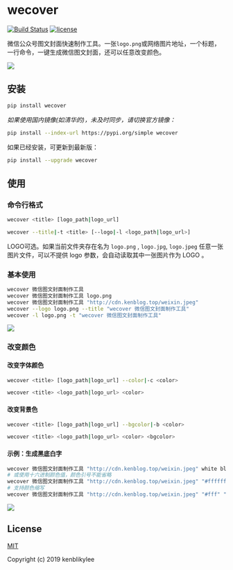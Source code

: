 # wecover

[![Build Status](https://travis-ci.org/kenblikylee/wecover.svg?branch=master)](https://travis-ci.org/kenblikylee/wecover)
[![license](https://img.shields.io/github/license/kenblikylee/wecover)](https://github.com/kenblikylee/wecover/blob/master/LICENSE)

微信公众号图文封面快速制作工具。一张`logo.png`或网络图片地址，一个标题，一行命令，一键生成微信图文封面，还可以任意改变颜色。

![](http://cdn.kenblog.top/wecover_example.png)

## 安装

``` sh
pip install wecover
```

*如果使用国内镜像(如清华的)，未及时同步，请切换官方镜像：*

``` sh
pip install --index-url https://pypi.org/simple wecover
```

如果已经安装，可更新到最新版：

``` sh
pip install --upgrade wecover
```

## 使用

### 命令行格式

``` sh
wecover <title> [logo_path|logo_url]

wecover --title|-t <title> [--logo|-l <logo_path|logo_url>]
```

LOGO可选。如果当前文件夹存在名为 `logo.png` , `logo.jpg`, `logo.jpeg` 任意一张图片文件，可以不提供 logo 参数，会自动读取其中一张图片作为 LOGO 。

### 基本使用

``` sh
wecover 微信图文封面制作工具
wecover 微信图文封面制作工具 logo.png
wecover 微信图文封面制作工具 "http://cdn.kenblog.top/weixin.jpeg"
wecover --logo logo.png --title "wecover 微信图文封面制作工具"
wecover -l logo.png -t "wecover 微信图文封面制作工具"
```

![](http://cdn.kenblog.top/wecover1.jpg)

### 改变颜色

#### 改变字体颜色

``` sh
wecover <title> [logo_path|logo_url] --color|-c <color>

wecover <title> <logo_path|logo_url> <color>
```

#### 改变背景色

``` sh
wecover <title> [logo_path|logo_url] --bgcolor|-b <color>

wecover <title> <logo_path|logo_url> <color> <bgcolor>
```

#### 示例：生成黑底白字

``` sh
wecover 微信图文封面制作工具 "http://cdn.kenblog.top/weixin.jpeg" white black
# 或使用十六进制颜色值，颜色引号不能省略
wecover 微信图文封面制作工具 "http://cdn.kenblog.top/weixin.jpeg" "#ffffff" "#000000"
# 支持颜色缩写
wecover 微信图文封面制作工具 "http://cdn.kenblog.top/weixin.jpeg" "#fff" "#000"
```

![](http://cdn.kenblog.top/wecover2.jpg)

## License

[MIT](http://opensource.org/licenses/MIT)

Copyright (c) 2019 kenblikylee
